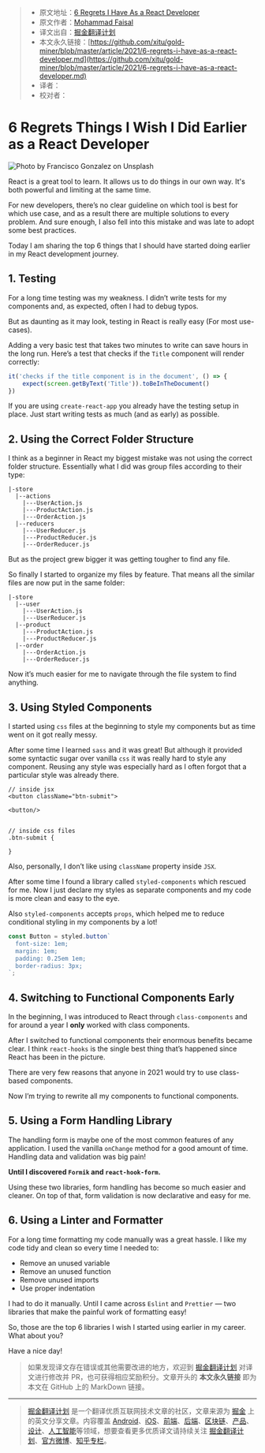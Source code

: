 > * 原文地址：[6 Regrets I Have As a React Developer](https://medium.com/better-programming/6-regrets-i-have-as-a-react-developer-52e95a8ff8a4)
> * 原文作者：[Mohammad Faisal](https://medium.com/@56faisal)
> * 译文出自：[掘金翻译计划](https://github.com/xitu/gold-miner)
> * 本文永久链接：[https://github.com/xitu/gold-miner/blob/master/article/2021/6-regrets-i-have-as-a-react-developer.md](https://github.com/xitu/gold-miner/blob/master/article/2021/6-regrets-i-have-as-a-react-developer.md)
> * 译者：
> * 校对者：

# 6 Regrets Things I Wish I Did Earlier as a React Developer

![Photo by [Francisco Gonzalez](https://unsplash.com/@franciscoegonzalez?utm_source=unsplash&utm_medium=referral&utm_content=creditCopyText) on [Unsplash](https://unsplash.com/s/photos/sadness?utm_source=unsplash&utm_medium=referral&utm_content=creditCopyText)](https://cdn-images-1.medium.com/max/8396/1*b_I4LDS0bICAcnC1bdOM2g.jpeg)

React is a great tool to learn. It allows us to do things in our own way. It's both powerful and limiting at the same time.

For new developers, there’s no clear guideline on which tool is best for which use case, and as a result there are multiple solutions to every problem. And sure enough, I also fell into this mistake and was late to adopt some best practices.

Today I am sharing the top 6 things that I should have started doing earlier in my React development journey.

## 1. Testing

For a long time testing was my weakness. I didn’t write tests for my components and, as expected, often I had to debug typos.

But as daunting as it may look, testing in React is really easy (For most use-cases).

Adding a very basic test that takes two minutes to write can save hours in the long run. Here’s a test that checks if the `Title` component will render correctly:

```js
it('checks if the title component is in the document', () => {
    expect(screen.getByText('Title')).toBeInTheDocument()
})
```

If you are using `create-react-app` you already have the testing setup in place. Just start writing tests as much (and as early) as possible.

## 2. Using the Correct Folder Structure

I think as a beginner in React my biggest mistake was not using the correct folder structure. Essentially what I did was group files according to their type:

```
|-store
  |--actions
    |---UserAction.js
    |---ProductAction.js
    |---OrderAction.js
  |--reducers
    |---UserReducer.js
    |---ProductReducer.js
    |---OrderReducer.js
```

But as the project grew bigger it was getting tougher to find any file.

So finally I started to organize my files by feature. That means all the similar files are now put in the same folder:

```
|-store
  |--user
    |---UserAction.js
    |---UserReducer.js
  |--product    
    |---ProductAction.js
    |---ProductReducer.js
  |--order    
    |---OrderAction.js
    |---OrderReducer.js
```

Now it’s much easier for me to navigate through the file system to find anything.

## 3. Using Styled Components

I started using `css` files at the beginning to style my components but as time went on it got really messy.

After some time I learned `sass` and it was great! But although it provided some syntactic sugar over vanilla `css` it was really hard to style any component. Reusing any style was especially hard as I often forgot that a particular style was already there.

```
// inside jsx
<button className="btn-submit">

<button/>


// inside css files
.btn-submit {

}
```

Also, personally, I don’t like using `className` property inside `JSX`.

After some time I found a library called `styled-components` which rescued for me. Now I just declare my styles as separate components and my code is more clean and easy to the eye.

Also `styled-components` accepts `props`, which helped me to reduce conditional styling in my components by a lot!

```jsx
const Button = styled.button`
  font-size: 1em;
  margin: 1em;
  padding: 0.25em 1em;
  border-radius: 3px;
`;
```

## 4. Switching to Functional Components Early

In the beginning, I was introduced to React through `class-components` and for around a year I **only** worked with class components.

After I switched to functional components their enormous benefits became clear. I think `react-hooks` is the single best thing that’s happened since React has been in the picture.

There are very few reasons that anyone in 2021 would try to use class-based components.

Now I’m trying to rewrite all my components to functional components.

## 5. Using a Form Handling Library

The handling form is maybe one of the most common features of any application. I used the vanilla `onChange` method for a good amount of time. Handling data and validation was big pain!

**Until I discovered `Formik` and `react-hook-form`.**

Using these two libraries, form handling has become so much easier and cleaner. On top of that, form validation is now declarative and easy for me.

## 6. Using a Linter and Formatter

For a long time formatting my code manually was a great hassle. I like my code tidy and clean so every time I needed to:

* Remove an unused variable
* Remove an unused function
* Remove unused imports
* Use proper indentation

I had to do it manually. Until I came across `Eslint` and `Prettier` — two libraries that make the painful work of formatting easy!

So, those are the top 6 libraries I wish I started using earlier in my career. What about you?

Have a nice day!

> 如果发现译文存在错误或其他需要改进的地方，欢迎到 [掘金翻译计划](https://github.com/xitu/gold-miner) 对译文进行修改并 PR，也可获得相应奖励积分。文章开头的 **本文永久链接** 即为本文在 GitHub 上的 MarkDown 链接。

---

> [掘金翻译计划](https://github.com/xitu/gold-miner) 是一个翻译优质互联网技术文章的社区，文章来源为 [掘金](https://juejin.im) 上的英文分享文章。内容覆盖 [Android](https://github.com/xitu/gold-miner#android)、[iOS](https://github.com/xitu/gold-miner#ios)、[前端](https://github.com/xitu/gold-miner#前端)、[后端](https://github.com/xitu/gold-miner#后端)、[区块链](https://github.com/xitu/gold-miner#区块链)、[产品](https://github.com/xitu/gold-miner#产品)、[设计](https://github.com/xitu/gold-miner#设计)、[人工智能](https://github.com/xitu/gold-miner#人工智能)等领域，想要查看更多优质译文请持续关注 [掘金翻译计划](https://github.com/xitu/gold-miner)、[官方微博](http://weibo.com/juejinfanyi)、[知乎专栏](https://zhuanlan.zhihu.com/juejinfanyi)。
